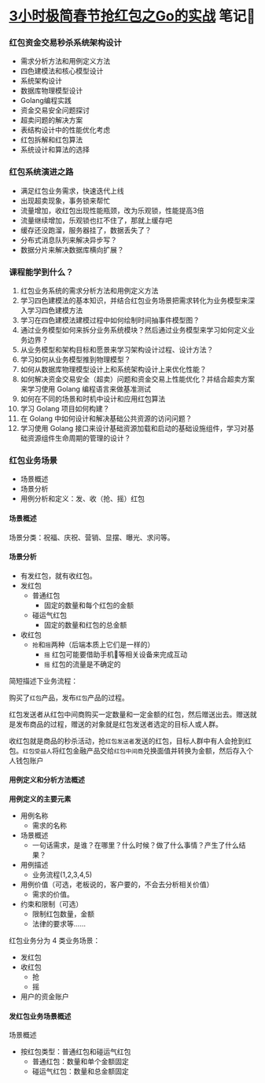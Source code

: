 # [3小时极简春节抢红包之Go的实战](https://www.imooc.com/learn/1101) 笔记📒

### 红包资金交易秒杀系统架构设计

* 需求分析方法和用例定义方法
* 四色建模法和核心模型设计
* 系统架构设计
* 数据库物理模型设计
* Golang编程实践
* 资金交易安全问题探讨
* 超卖问题的解决方案
* 表结构设计中的性能优化考虑
* 红包拆解和红包算法
* 系统设计和算法的选择

### 红包系统演进之路

* 满足红包业务需求，快速迭代上线
* 出现超卖现象，事务锁来帮忙
* 流量增加，收红包出现性能瓶颈，改为乐观锁，性能提高3倍
* 流量继续增加，乐观锁也扛不住了，那就上缓存吧
* 缓存还没跑溜，服务器挂了，数据丢失了？
* 分布式消息队列来解决异步写？
* 数据分片来解决数据库横向扩展？

### 课程能学到什么？

1. 红包业务系统的需求分析方法和用例定义方法
2. 学习四色建模法的基本知识，并结合红包业务场景把需求转化为业务模型来深入学习四色建模方法
3. 学习在四色建模法建模过程中如何绘制时间抽事件模型图？
4. 通过业务模型如何来拆分业务系统模块？然后通过业务模型来学习如何定义业务边界？
5. 从业务模型和架构目标和愿景来学习架构设计过程、设计方法？
6. 学习如何从业务模型推到物理模型？
7. 如何从数据库物理模型设计上和系统架构设计上来优化性能？
8. 如何解决资金交易安全（超卖）问题和资金交易上性能优化？并结合超卖方案来学习使用 Golang 编程语言来做基准测试
9. 如何在不同的场景和时机中设计和应用红包算法
10. 学习 Golang 项目如何构建？
11. 在 Golang 中如何设计和解决基础公共资源的访问问题？
12. 学习使用 Golang 接口来设计基础资源加载和启动的基础设施组件，学习对基础资源组件生命周期的管理的设计？

### 红包业务场景

* 场景概述
* 场景分析
* 用例分析和定义：发、收（抢、摇）红包

#### 场景概述

场景分类：祝福、庆祝、营销、显摆、曝光、求问等。

#### 场景分析

* 有发红包，就有收红包。
* 发红包
  * 普通红包
    * 固定的数量和每个红包的金额
  * 碰运气红包
    * 固定的数量和红包的总金额
* 收红包
  * `抢`和`摇`两种（后端本质上它们是一样的）
    * `摇` 红包可能要借助手机📱等相关设备来完成互动
    * `摇` 红包的流量是不确定的

简短描述下业务流程：

购买了`红包`产品，发布`红包`产品的过程。

红包发送者从红包中间商购买一定数量和一定金额的红包，然后赠送出去。赠送就是发布商品的过程，赠送的对象就是红包发送者选定的目标人或人群。

收红包就是商品的秒杀活动，抢`红包发送者`发送的红包，目标人群中有人会抢到红包。`红包受益人`将红包金融产品交给`红包中间商`兑换面值并转换为金额，然后存入个人钱包账户

#### 用例定义和分析方法概述

**用例定义的主要元素**

* 用例名称
  - 需求的名称
* 场景概述
  - 一句话需求，是谁？在哪里？什么时候？做了什么事情？产生了什么结果？
* 用例描述
  - 业务流程(1,2,3,4,5)
* 用例价值（可选，老板说的，客户要的，不会去分析相关价值）
  - 需求的价值。
* 约束和限制（可选）
  - 限制红包数量，金额
  - 法律的要求等……

红包业务分为 4 类业务场景：
  - 发红包
  - 收红包
    - 抢
    - 摇
  - 用户的资金账户

#### 发红包业务场景概述

场景概述

* 按红包类型：普通红包和碰运气红包
  * 普通红包：数量和单个金额固定
  * 碰运气红包：数量和总金额固定